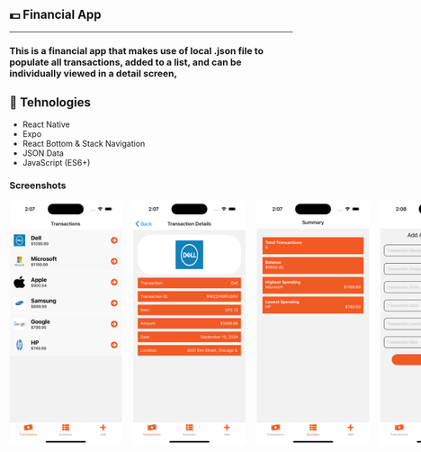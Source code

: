 ## 💵 Financial App

<hr>

### This is a financial app that makes use of local .json file to populate all transactions, added to a list, and can be individually viewed in a detail screen,

## 📡 Tehnologies

- React Native
- Expo
- React Bottom & Stack Navigation
- JSON Data
- JavaScript (ES6+)

### Screenshots

<div style="display: flex; flex-direction: row; gap: 20px;">
  <img src="./assets/screenshot.png" width="200px" alt="screenshot">
  <img src="./assets/screenshot-2.png" width="200px" alt="screenshot">
  <img src="./assets/screenshot-3.png" width="200px" alt="screenshot">
  <img src="./assets/screenshot-4.png" width="200px" alt="screenshot">
</div>
